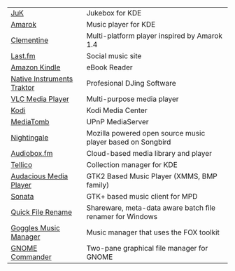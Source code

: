 |    |    |
|:---|:---|
|[JuK](http://developer.kde.org/~wheeler/juk.html)|Jukebox for KDE|
|[Amarok](http://amarok.kde.org/)|Music player for KDE|
|[Clementine](https://www.clementine-player.org/)|Multi-platform player inspired by Amarok 1.4|
|[Last.fm](http://last.fm/)|Social music site|
|[Amazon Kindle](http://www.amazon.com/kindle/)|eBook Reader|
|[Native Instruments Traktor](http://www.native-instruments.com/traktormicrosite/)|Profesional DJing Software|
|[VLC Media Player](http://www.videolan.org/vlc/)|Multi-purpose media player|
|[Kodi](http://www.kodi.tv/)|Kodi Media Center|
|[MediaTomb](http://mediatomb.cc/)|UPnP MediaServer|
|[Nightingale](http://getnightingale.com/)|Mozilla powered open source music player based on Songbird|
|[Audiobox.fm](http://audiobox.fm/)|Cloud-based media library and player|
|[Tellico](http://www.periapsis.org/tellico/)|Collection manager for KDE|
|[Audacious Media Player](http://audacious-media-player.org/)|GTK2 Based Music Player (XMMS, BMP family)|
|[Sonata](http://www.nongnu.org/sonata/)|GTK+ based music client for MPD|
|[Quick File Rename](http://www.skyjuicesoftware.com/software/QuickFileRename/)|Shareware, meta-data aware batch file renamer for Windows|
|[Goggles Music Manager](https://gogglesmm.github.io/)|Music manager that uses the FOX toolkit|
|[GNOME Commander](http://gcmd.github.io/)|Two-pane graphical file manager for GNOME|
